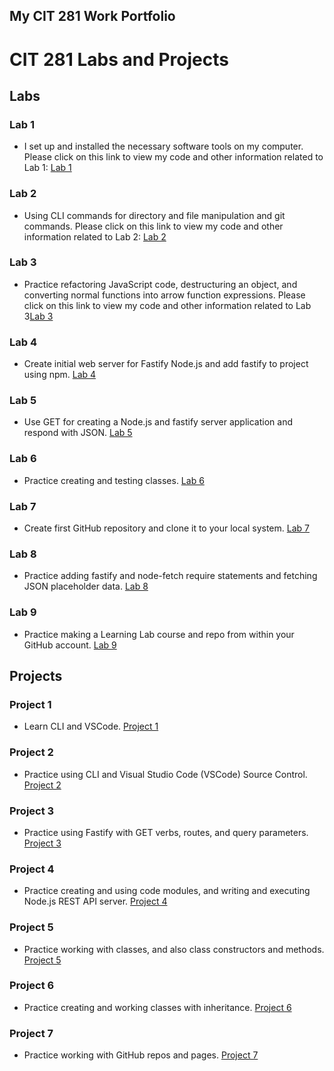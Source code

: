 ## My CIT 281 Work Portfolio

# CIT 281 Labs and Projects

## Labs
### Lab 1
- I set up and installed the necessary software tools on my computer. Please click on this link to view my code and other information related to Lab 1: [Lab 1](https://sujalachittor.github.io/cit281-lab1/)
### Lab 2
- Using CLI commands for directory and file manipulation and git commands. Please click on this link to view my code and other information related to Lab 2: [Lab 2](https://sujalachittor.github.io/cit281-lab2/)
### Lab 3
-  Practice refactoring JavaScript code, destructuring an object, and converting normal functions into arrow function expressions.
Please click on this link to view my code and other information related to Lab 3[Lab 3](https://sujalachittor.github.io/cit281-lab3/)
### Lab 4
- Create initial web server for Fastify Node.js and add fastify to project using npm. [Lab 4](https://sujalachittor.github.io/cit281-lab4/)
### Lab 5
- Use GET for creating a Node.js and fastify server application and respond with JSON. [Lab 5](https://github.com/sujalachittor/cit281-lab5)
### Lab 6
- Practice creating and testing classes. [Lab 6](https://github.com/sujalachittor/cit281-lab6)
### Lab 7
- Create first GitHub repository and clone it to your local system. [Lab 7](https://github.com/sujalachittor/cit281-lab7)
### Lab 8
- Practice adding fastify and node-fetch require statements and fetching JSON placeholder data. [Lab 8](https://github.com/sujalachittor/cit281-lab8)
### Lab 9
- Practice making a Learning Lab course and repo from within your GitHub account. [Lab 9](https://github.com/sujalachittor/cit281-lab9)

## Projects
### Project 1
- Learn CLI and VSCode. [Project 1](https://sujalachittor.github.io/cit281-p1)
### Project 2
- Practice using CLI and Visual Studio Code (VSCode) Source Control. [Project 2](https://sujalachittor.github.io/cit281-p2)
### Project 3
- Practice using Fastify with GET verbs, routes, and query parameters. [Project 3](https://sujalachittor.github.io/cit281-p3)
### Project 4
- Practice creating and using code modules, and writing and executing Node.js REST API server. [Project 4](https://sujalachittor.github.io/cit281-p4)
### Project 5
- Practice working with classes, and also class constructors and methods. [Project 5](https://sujalachittor.github.io/cit281-p5)
### Project 6
- Practice creating and working classes with inheritance. [Project 6](https://sujalachittor.github.io/cit281-p6)
### Project 7
- Practice working with GitHub repos and pages. [Project 7](https://sujalachittor.github.io/cit281-p7)

